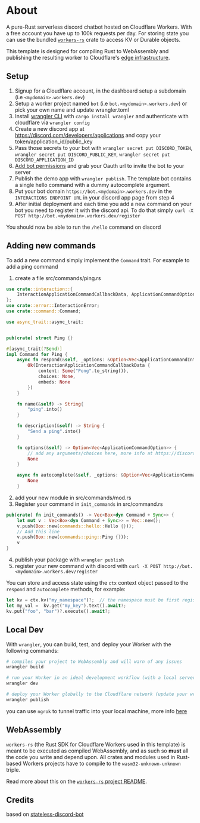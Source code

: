 
# About

A pure-Rust serverless discord chatbot hosted on Cloudflare Workers. With a free account you have up to 100k requests per day. For storing state you can use the bundled [`workers-rs`](https://github.com/cloudflare/workers-rs) crate to access KV or Durable objects.

This template is designed for compiling Rust to WebAssembly and publishing the resulting worker to 
Cloudflare's [edge infrastructure](https://www.cloudflare.com/network/).


## Setup

1. Signup for a Cloudflare account, in the dashboard setup a subdomain (i.e `<mydomain>.workers.dev`)
2. Setup a worker project named `bot` (i.e `bot.<mydomain>.workers.dev`) or pick your own name and update wrangler.toml
3. Install [wrangler CLI](https://github.com/cloudflare/wrangler) with `cargo install wrangler` and authenticate with cloudflare via `wrangler config`
4. Create a new discord app at https://discord.com/developers/applications and copy your token/application_id/public_key
5. Pass those secrets to your bot with `wrangler secret put DISCORD_TOKEN`, `wrangler secret put DISCORD_PUBLIC_KEY`, `wrangler secret put DISCORD_APPLICATION_ID`
6. [Add bot permissions](https://discord.com/developers/docs/tutorials/hosting-on-cloudflare-workers#adding-bot-permissions) and grab your Oauth url to invite the bot to your server
7. Publish the demo app with `wrangler publish`. The template bot contains a single hello command with a dummy autocomplete argument.
8. Put your bot domain `https://bot.<mydomain>.workers.dev` in the `INTERACTIONS ENDPOINT URL` in your discord app page from step 4
9. After initial deployment and each time you add a new command on your bot you need to register it with the discord api. To do that simply `curl -X POST http://bot.<mydomain>.workers.dev/register`

You should now be able to run the `/hello` command on discord 


## Adding new commands

To add a new command simply implement the `Command` trait. For example to add a ping command

1. create a file src/commands/ping.rs

``` rust
use crate::interaction::{
    InteractionApplicationCommandCallbackData, ApplicationCommandOption, ApplicationCommandOptionChoice, ApplicationCommandInteractionDataOption, ApplicationCommandOptionType
};
use crate::error::InteractionError;
use crate::command::Command;

use async_trait::async_trait;


pub(crate) struct Ping {}

#[async_trait(?Send)]
impl Command for Ping {
    async fn respond(&self, _options: &Option<Vec<ApplicationCommandInteractionDataOption>>, _ctx: &mut worker::RouteContext<()>) -> Result<InteractionApplicationCommandCallbackData, InteractionError> {
        Ok(InteractionApplicationCommandCallbackData {
            content: Some("Pong".to_string()),
            choices: None,
            embeds: None
        })
    }

    fn name(&self) -> String{
        "ping".into()
    }

    fn description(&self) -> String {
        "Send a ping".into()
    }

    fn options(&self) -> Option<Vec<ApplicationCommandOption>> {
        // add any arguments/choices here, more info at https://discord.com/developers/docs/interactions/application-commands#application-command-object-application-command-option-structure
        None
    }

    async fn autocomplete(&self, _options: &Option<Vec<ApplicationCommandInteractionDataOption>>, _ctx: &mut worker::RouteContext<()>) -> Result<Option<InteractionApplicationCommandCallbackData>, InteractionError> {
        None
    }

```
2. add your new module in src/commands/mod.rs
3. Register your command in  `init_commands` in src/command.rs 
``` rust
pub(crate) fn init_commands() -> Vec<Box<dyn Command + Sync>> {
    let mut v : Vec<Box<dyn Command + Sync>> = Vec::new();
    v.push(Box::new(commands::hello::Hello {}));
    // Add this line
    v.push(Box::new(commands::ping::Ping {}));
    v
}
```
4. publish your package with `wrangler publish`
5. register your new command with discord with `curl -X POST http://bot.<mydomain>.workers.dev/register`

You can store and access state using the `ctx` context object passed to the `respond` and `autocomplete` methods, for example:

``` rust
let kv = ctx.kv("my_namespace")?;  // the namespace must be first registered on cloudflare dashboard
let my_val =  kv.get("my_key").text().await?;
kv.put("foo", "bar")?.execute().await?;

```

## Local Dev 


With `wrangler`, you can build, test, and deploy your Worker with the following commands: 

```bash
# compiles your project to WebAssembly and will warn of any issues
wrangler build 

# run your Worker in an ideal development workflow (with a local server, file watcher & more)
wrangler dev

# deploy your Worker globally to the Cloudflare network (update your wrangler.toml file for configuration)
wrangler publish
```

you can use `ngrok` to tunnel traffic into your local machine, more info [here](https://discord.com/developers/docs/tutorials/hosting-on-cloudflare-workers#setting-up-ngrok)

## WebAssembly

`workers-rs` (the Rust SDK for Cloudflare Workers used in this template) is meant to be executed as 
compiled WebAssembly, and as such so **must** all the code you write and depend upon. All crates and
modules used in Rust-based Workers projects have to compile to the `wasm32-unknown-unknown` triple. 

Read more about this on the [`workers-rs` project README](https://github.com/cloudflare/workers-rs).

## Credits

based on [stateless-discord-bot](https://github.com/siketyan/stateless-discord-bot)